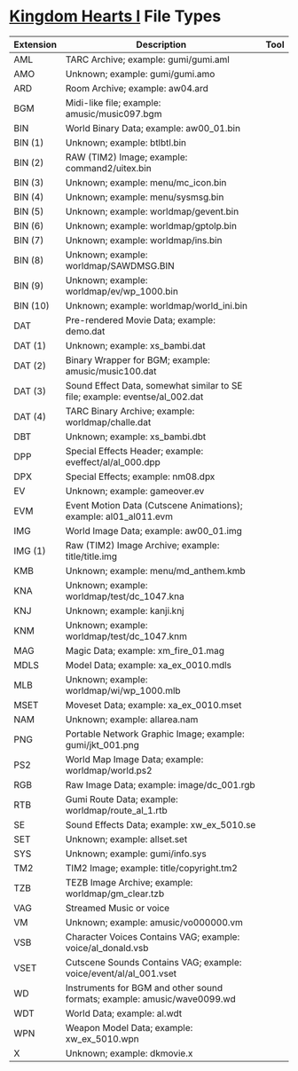 # [Kingdom Hearts I](index.md) File Types

| Extension | Description | Tool |
|-----------|-------------|------|
| AML | TARC Archive; example: gumi/gumi.aml
| AMO | Unknown; example: gumi/gumi.amo
| ARD | Room Archive; example: aw04.ard
| BGM | Midi-like file; example: amusic/music097.bgm
| BIN | World Binary Data; example: aw00\_01.bin
| BIN (1) | Unknown; example: btlbtl.bin
| BIN (2) | RAW (TIM2) Image; example: command2/uitex.bin
| BIN (3) | Unknown; example: menu/mc\_icon.bin
| BIN (4) | Unknown; example: menu/sysmsg.bin
| BIN (5) | Unknown; example: worldmap/gevent.bin
| BIN (6) | Unknown; example: worldmap/gptolp.bin
| BIN (7) | Unknown; example: worldmap/ins.bin
| BIN (8) | Unknown; example: worldmap/SAWDMSG.BIN
| BIN (9) | Unknown; example: worldmap/ev/wp\_1000.bin
| BIN (10) | Unknown; example: worldmap/world\_ini.bin
| DAT | Pre-rendered Movie Data; example: demo.dat
| DAT (1) | Unknown; example: xs\_bambi.dat
| DAT (2) | Binary Wrapper for BGM; example: amusic/music100.dat
| DAT (3) | Sound Effect Data, somewhat similar to SE file; example: eventse/al\_002.dat
| DAT (4) | TARC Binary Archive; example: worldmap/challe.dat
| DBT | Unknown; example: xs\_bambi.dbt
| DPP | Special Effects Header; example: eveffect/al/al\_000.dpp
| DPX | Special Effects; example: nm08.dpx
| EV | Unknown; example: gameover.ev
| EVM | Event Motion Data (Cutscene Animations); example: al01\_al011.evm
| IMG | World Image Data; example: aw00\_01.img
| IMG (1) | Raw (TIM2) Image Archive; example: title/title.img
| KMB | Unknown; example: menu/md\_anthem.kmb
| KNA | Unknown; example: worldmap/test/dc\_1047.kna
| KNJ | Unknown; example: kanji.knj
| KNM | Unknown; example: worldmap/test/dc\_1047.knm
| MAG | Magic Data; example: xm\_fire\_01.mag
| MDLS | Model Data; example: xa\_ex\_0010.mdls
| MLB | Unknown; example: worldmap/wi/wp\_1000.mlb
| MSET | Moveset Data; example: xa\_ex\_0010.mset
| NAM | Unknown; example: allarea.nam
| PNG | Portable Network Graphic Image; example: gumi/jkt\_001.png
| PS2 | World Map Image Data; example: worldmap/world.ps2
| RGB | Raw Image Data; example: image/dc\_001.rgb
| RTB | Gumi Route Data; example: worldmap/route\_al\_1.rtb
| SE | Sound Effects Data; example: xw\_ex\_5010.se
| SET | Unknown; example: allset.set
| SYS | Unknown; example: gumi/info.sys
| TM2 | TIM2 Image; example: title/copyright.tm2
| TZB | TEZB Image Archive; example: worldmap/gm\_clear.tzb
| VAG | Streamed Music or voice
| VM | Unknown; example: amusic/vo000000.vm
| VSB | Character Voices Contains VAG; example: voice/al\_donald.vsb 
| VSET | Cutscene Sounds Contains VAG; example: voice/event/al/al\_001.vset
| WD | Instruments for BGM and other sound formats; example: amusic/wave0099.wd
| WDT | World Data; example: al.wdt
| WPN | Weapon Model Data; example: xw\_ex\_5010.wpn
| X | Unknown; example: dkmovie.x

